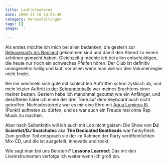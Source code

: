 ```yaml
---
title: Laut(e)malerei
date: 2006-11-18 14:53:48
category: Veranstaltungen
tags: []
image: ''

---
```


Als erstes möchte ich mich bei allen bedanken, die gestern zur [Releaseparty ins Neuland](http://www.misantropolis.de/2006/11/represent-represent) gekommen sind und damit den Abend zu einem schönen gemacht haben. Gleichzeitig möchte ich bei allen entschuldigen, die heute nur noch ein schwaches Pfeifen hören. Der Club ist definitiv unangenehm hallig und laut, vor allem wenn man wie wir den Volumenregler nicht findet.  

  

Bei mir wechseln sich gute mit schlechten Auftritten schön zyklisch ab, und mein letzter Auftritt [in der Schrannenhalle](http://www.misantropolis.de/2006/11/misanthropenstadl) war meines Erachtens einer meiner besten. Gestern habe ich manchmal gecuttet wie ein Anfänger, und desöfteren habe ich einen der drei Töne auf dem Keyboard auch nicht getroffen. Nichtsdestotrotz war es mir eine Ehre mit [Aqua Luminus III.](http://www.88komaflash.de) (Punkt) auftreten zu dürfen, und es war auch ein Freude mal ohne Rap Musik zu machen.  

  

Aber nach Selbstkritik will ich auch mit Lob nicht geizen: Die Show von **DJ Scientist/DJ Snatchatec** aka **The Dedicated Beatheads** war funkyfresh. Zum großen Teil entsprach sie der im Rahmen der Party veröffentlichten Mix-CD, und die ist ausgefeilt, innovativ und rockt.  

  

Wie sagt man bei uns Beratern? **Lessons Learned:** Das mit den Liveinstrumenten verfolge ich weiter wenn ich groß bin.
